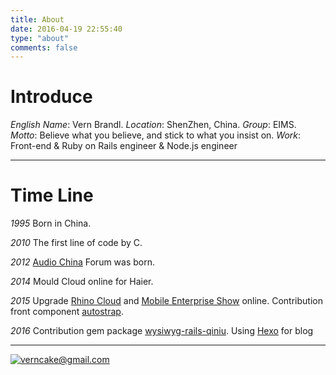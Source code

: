 ```yaml
---
title: About
date: 2016-04-19 22:55:40
type: "about"
comments: false
---
```


# Introduce

_English Name_: Vern Brandl.
_Location_: ShenZhen, China.
_Group_: EIMS.
_Motto_: Believe what you believe, and stick to what you insist on.
_Work_: Front-end & Ruby on Rails engineer & Node.js engineer

----

# Time Line

 _1995_ Born in China.

 _2010_ The first line of code by C.

 _2012_ [Audio China](audiochina.cc) Forum was born.

 _2014_ Mould Cloud online for Haier.

 _2015_ Upgrade [Rhino Cloud](http://xiniu.com/) and [Mobile Enterprise Show](http://xiu.xiniu.com/) online.
 Contribution front component [autostrap](https://github.com/tkvern/autostrap).

 _2016_ Contribution gem package [wysiwyg-rails-qiniu](https://github.com/tkvern/wysiwyg-rails-qiniu).
 Using [Hexo](https://hexo.io/) for blog

----

[![verncake@gmail.com](/images/verncakegmail.png)](mailto:verncake@gmail.com)
